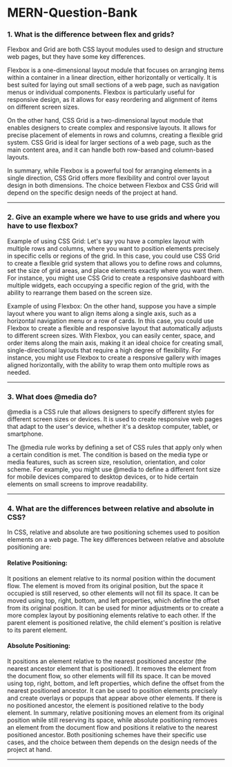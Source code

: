 # MERN-Question-Bank

### 1. What is the difference between flex and grids?

Flexbox and Grid are both CSS layout modules used to design and structure web pages, but they have some key differences.

Flexbox is a one-dimensional layout module that focuses on arranging items within a container in a linear direction, either horizontally or vertically. It is best suited for laying out small sections of a web page, such as navigation menus or individual components. Flexbox is particularly useful for responsive design, as it allows for easy reordering and alignment of items on different screen sizes.

On the other hand, CSS Grid is a two-dimensional layout module that enables designers to create complex and responsive layouts. It allows for precise placement of elements in rows and columns, creating a flexible grid system. CSS Grid is ideal for larger sections of a web page, such as the main content area, and it can handle both row-based and column-based layouts.

In summary, while Flexbox is a powerful tool for arranging elements in a single direction, CSS Grid offers more flexibility and control over layout design in both dimensions. The choice between Flexbox and CSS Grid will depend on the specific design needs of the project at hand.

---

### 2. Give an example where we have to use grids and where you have to use flexbox?
Example of using CSS Grid:
Let's say you have a complex layout with multiple rows and columns, where you want to position elements precisely in specific cells or regions of the grid. In this case, you could use CSS Grid to create a flexible grid system that allows you to define rows and columns, set the size of grid areas, and place elements exactly where you want them. For instance, you might use CSS Grid to create a responsive dashboard with multiple widgets, each occupying a specific region of the grid, with the ability to rearrange them based on the screen size.

Example of using Flexbox:
On the other hand, suppose you have a simple layout where you want to align items along a single axis, such as a horizontal navigation menu or a row of cards. In this case, you could use Flexbox to create a flexible and responsive layout that automatically adjusts to different screen sizes. With Flexbox, you can easily center, space, and order items along the main axis, making it an ideal choice for creating small, single-directional layouts that require a high degree of flexibility. For instance, you might use Flexbox to create a responsive gallery with images aligned horizontally, with the ability to wrap them onto multiple rows as needed.

---

### 3. What does @media do?

@media is a CSS rule that allows designers to specify different styles for different screen sizes or devices. It is used to create responsive web pages that adapt to the user's device, whether it's a desktop computer, tablet, or smartphone.

The @media rule works by defining a set of CSS rules that apply only when a certain condition is met. The condition is based on the media type or media features, such as screen size, resolution, orientation, and color scheme. For example, you might use @media to define a different font size for mobile devices compared to desktop devices, or to hide certain elements on small screens to improve readability.

---

### 4. What are the differences between relative and absolute in CSS?

In CSS, relative and absolute are two positioning schemes used to position elements on a web page. The key differences between relative and absolute positioning are:

#### Relative Positioning:

It positions an element relative to its normal position within the document flow.
The element is moved from its original position, but the space it occupied is still reserved, so other elements will not fill its space.
It can be moved using top, right, bottom, and left properties, which define the offset from its original position.
It can be used for minor adjustments or to create a more complex layout by positioning elements relative to each other.
If the parent element is positioned relative, the child element's position is relative to its parent element.

#### Absolute Positioning:

It positions an element relative to the nearest positioned ancestor (the nearest ancestor element that is positioned).
It removes the element from the document flow, so other elements will fill its space.
It can be moved using top, right, bottom, and left properties, which define the offset from the nearest positioned ancestor.
It can be used to position elements precisely and create overlays or popups that appear above other elements.
If there is no positioned ancestor, the element is positioned relative to the body element.
In summary, relative positioning moves an element from its original position while still reserving its space, while absolute positioning removes an element from the document flow and positions it relative to the nearest positioned ancestor. Both positioning schemes have their specific use cases, and the choice between them depends on the design needs of the project at hand.

---
